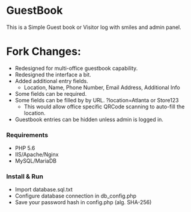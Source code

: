 # GuestBook
This is a Simple Guest book or Visitor log with smiles and admin panel.

# Fork Changes:
* Redesigned for multi-office guestbook capability.
* Redesigned the interface a bit.
* Added additional entry fields.
  * Location, Name, Phone Number, Email Address, Additional Info
* Some fields can be required.
* Some fields can be filled by by URL. ?location=Atlanta or Store123
  * This would allow office specific QRCode scanning to auto-fill the location.
* Guestbook entries can be hidden unless admin is logged in.
 
### Requirements

* PHP 5.6
* IIS/Apache/Nginx
* MySQL/MariaDB

### Install & Run

* Import database.sql.txt
* Configure database connection in db_config.php
* Save your password hash in config.php (alg. SHA-256)

